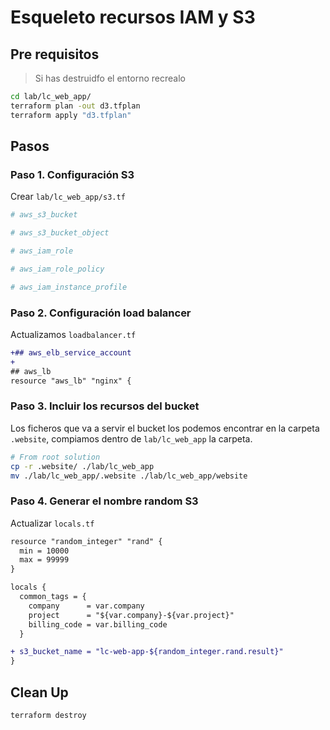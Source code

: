 # Esqueleto recursos IAM y S3

## Pre requisitos

> Si has destruidfo el entorno recrealo

```bash
cd lab/lc_web_app/
terraform plan -out d3.tfplan
terraform apply "d3.tfplan"
```

## Pasos

### Paso 1. Configuración S3

Crear `lab/lc_web_app/s3.tf`

```tf
# aws_s3_bucket

# aws_s3_bucket_object

# aws_iam_role

# aws_iam_role_policy

# aws_iam_instance_profile
```

### Paso 2. Configuración load balancer

Actualizamos `loadbalancer.tf`

```diff
+## aws_elb_service_account
+
## aws_lb
resource "aws_lb" "nginx" {
```

### Paso 3. Incluir los recursos del bucket

Los ficheros que va a servir el bucket los podemos encontrar en la carpeta `.website`, compiamos dentro de `lab/lc_web_app` la carpeta.

```bash
# From root solution
cp -r .website/ ./lab/lc_web_app
mv ./lab/lc_web_app/.website ./lab/lc_web_app/website
```

### Paso 4. Generar el nombre random S3

Actualizar `locals.tf`

```diff
resource "random_integer" "rand" {
  min = 10000
  max = 99999
}

locals {
  common_tags = {
    company      = var.company
    project      = "${var.company}-${var.project}"
    billing_code = var.billing_code
  }

+ s3_bucket_name = "lc-web-app-${random_integer.rand.result}"
}

```


## Clean Up

```bash
terraform destroy
```